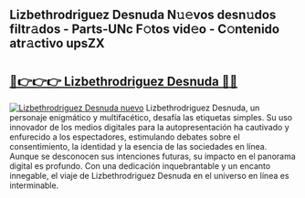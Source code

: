 ## Lizbethrodriguez Desnuda N𝚞𝚎vos desn𝚞dos filtr𝚊dos - Parts-UNc F𝚘tos vid𝚎o - C𝚘ntenido atr𝚊ctivo upsZX

# <h2><a href="http://mb37wt.tromn.icu/?c=Lizbethrodriguez+Desnuda">🔗👉👉👉 Lizbethrodriguez Desnuda 🔗🔗</a></h2>

[![Lizbethrodriguez Desnuda nuevo](https://i.imgur.com/pEAQMta.gif)](http://mb37wt.tromn.icu/?c=Lizbethrodriguez+Desnuda)
Lizbethrodriguez Desnuda, un personaje enigmático y multifacético, desafía las etiquetas simples. Su uso innovador de los medios digitales para la autopresentación ha cautivado y enfurecido a los espectadores, estimulando debates sobre el consentimiento, la identidad y la esencia de las sociedades en línea. Aunque se desconocen sus intenciones futuras, su impacto en el panorama digital es profundo. Con una dedicación inquebrantable y un encanto innegable, el viaje de Lizbethrodriguez Desnuda en el universo en línea es interminable.
